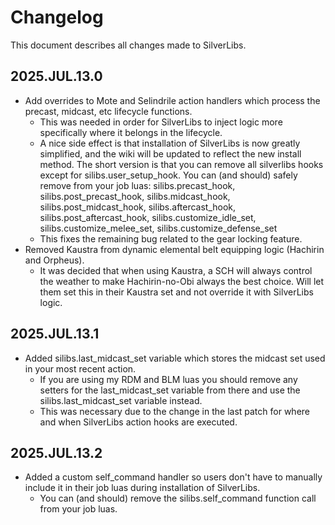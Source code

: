 # Changelog
This document describes all changes made to SilverLibs.

## 2025.JUL.13.0
* Add overrides to Mote and Selindrile action handlers which process the precast, midcast, etc lifecycle functions.
  * This was needed in order for SilverLibs to inject logic more specifically where it belongs in the lifecycle.
  * A nice side effect is that installation of SilverLibs is now greatly simplified, and the wiki will be updated to reflect the new install method. The short version is that you can remove all silverlibs hooks except for silibs.user_setup_hook. You can (and should) safely remove from your job luas: silibs.precast_hook, silibs.post_precast_hook, silibs.midcast_hook, silibs.post_midcast_hook, silibs.aftercast_hook, silibs.post_aftercast_hook, silibs.customize_idle_set, silibs.customize_melee_set, silibs.customize_defense_set
  * This fixes the remaining bug related to the gear locking feature.
* Removed Kaustra from dynamic elemental belt equipping logic (Hachirin and Orpheus).
  * It was decided that when using Kaustra, a SCH will always control the weather to make Hachirin-no-Obi always the best choice. Will let them set this in their Kaustra set and not override it with SilverLibs logic.

## 2025.JUL.13.1
* Added silibs.last_midcast_set variable which stores the midcast set used in your most recent action.
  * If you are using my RDM and BLM luas you should remove any setters for the last_midcast_set variable from there and use the silibs.last_midcast_set variable instead.
  * This was necessary due to the change in the last patch for where and when SilverLibs action hooks are executed.

## 2025.JUL.13.2
* Added a custom self_command handler so users don't have to manually include it in their job luas during installation of SilverLibs.
  * You can (and should) remove the silibs.self_command function call from your job luas.
